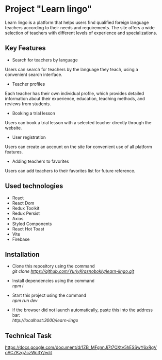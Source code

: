 # Project "Learn lingo"

Learn lingo is a platform that helps users find qualified foreign language teachers according to their needs and requirements. The site offers a wide selection of teachers with different levels of experience and specializations.

## Key Features

- Search for teachers by language

Users can search for teachers by the language they teach, using a convenient search interface.

- Teacher profiles

Each teacher has their own individual profile, which provides detailed information about their experience, education, teaching methods, and reviews from students.

- Booking a trial lesson

Users can book a trial lesson with a selected teacher directly through the website.

- User registration

Users can create an account on the site for convenient use of all platform features.

- Adding teachers to favorites

Users can add teachers to their favorites list for future reference.

## Used technologies

- React
- React Dom
- Redux Toolkit
- Redux Persist
- Axios
- Styled Components
- React Hot Toast
- Vite
- Firebase

## Installation

- Clone this repository using the command<br> _git clone
  https://github.com/YuriyKrasnobokiy/learn-lingo.git_

- Install dependencies using the command<br> _npm i_

- Start this project using the command<br> _npm run dev_

- If the browser did not launch automatically, paste this into the address
  bar:<br> _http://localhost:3000/learn-lingo_

## Technical Task

https://docs.google.com/document/d/1ZB_MFgnnJj7t7OXtv5hESSwY6xRgVoACZKzgZczWc3Y/edit
